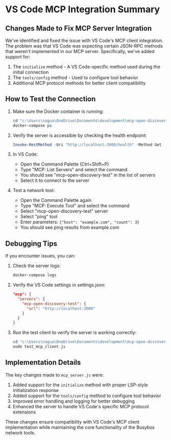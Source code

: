 # VS Code MCP Integration Summary

## Changes Made to Fix MCP Server Integration

We've identified and fixed the issue with VS Code's MCP client integration. The problem was that VS Code was expecting certain JSON-RPC methods that weren't implemented in our MCP server. Specifically, we've added support for:

1. The `initialize` method - A VS Code-specific method used during the initial connection
2. The `tools/config` method - Used to configure tool behavior
3. Additional MCP protocol methods for better client compatibility

## How to Test the Connection

1. Make sure the Docker container is running:

   ```powershell
   cd "c:\Users\nagua\OneDrive\Documents\development\mcp-open-discovery"
   docker-compose ps
   ```

2. Verify the server is accessible by checking the health endpoint:

   ```powershell
   Invoke-RestMethod -Uri "http://localhost:3000/health" -Method Get
   ```

3. In VS Code:

   - Open the Command Palette (Ctrl+Shift+P)
   - Type "MCP: List Servers" and select the command
   - You should see "mcp-open-discovery-test" in the list of servers
   - Select it to connect to the server

4. Test a network tool:
   - Open the Command Palette again
   - Type "MCP: Execute Tool" and select the command
   - Select "mcp-open-discovery-test" server
   - Select "ping" tool
   - Enter parameters: `{"host": "example.com", "count": 3}`
   - You should see ping results from example.com

## Debugging Tips

If you encounter issues, you can:

1. Check the server logs:

   ```powershell
   docker-compose logs
   ```

2. Verify the VS Code settings in settings.json:

   ```json
   "mcp": {
     "servers": {
       "mcp-open-discovery-test": {
         "url": "http://localhost:3000"
       }
     }
   }
   ```

3. Run the test client to verify the server is working correctly:
   ```powershell
   cd "c:\Users\nagua\OneDrive\Documents\development\mcp-open-discovery"
   node test_mcp_client.js
   ```

## Implementation Details

The key changes made to `mcp_server.js` were:

1. Added support for the `initialize` method with proper LSP-style initialization response
2. Added support for the `tools/config` method to configure tool behavior
3. Improved error handling and logging for better debugging
4. Enhanced the server to handle VS Code's specific MCP protocol extensions

These changes ensure compatibility with VS Code's MCP client implementation while maintaining the core functionality of the Busybox network tools.
